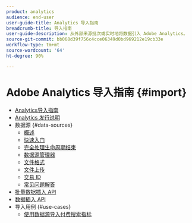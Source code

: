 ```yaml
---
product: analytics
audience: end-user
user-guide-title: Analytics 导入指南
breadcrumb-title: 导入指南
user-guide-description: 从外部来源批次或实时地将数据引入 Adobe Analytics。
source-git-commit: bb068d39f756c4cce06349d0bd969212e19cb33e
workflow-type: tm+mt
source-wordcount: '64'
ht-degree: 90%

---
```



# Adobe Analytics 导入指南 {#import}

+ [Analytics导入指南](home.md)
+ [Analytics 发行说明](https://experienceleague.adobe.com/zh-hans/docs/analytics/release-notes/latest)
+ 数据源 {#data-sources}
   + [概述](data-sources/overview.md)
   + [快速入门](data-sources/getting-started.md)
   + [完全处理生命周期结束](data-sources/full-processing-eol.md)
   + [数据源管理器](data-sources/manage.md)
   + [文件格式](data-sources/file-format.md)
   + [文件上传](data-sources/file-upload.md)
   + [交易 ID](data-sources/transactionid.md)
   + [常见问题解答](data-sources/faq.md)
+ [批量数据插入 API](bulk-data-insertion-api/bulk-data-insert.md)
+ [数据插入 API](c-data-insertion-api/c-data-insertion-api.md)
+ 导入用例 {#use-cases}
   + [使用数据源导入付费搜索指标](use-cases/paid-search-metrics.md)
